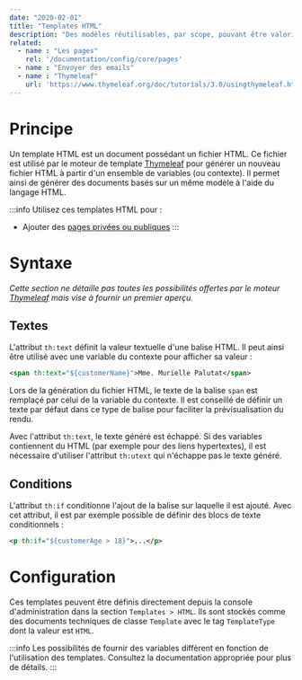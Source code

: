 ```yaml
---
date: "2020-02-01"
title: "Templates HTML"
description: "Des modèles réutilisables, par scope, pouvant être valorisés à l'aide de variables"
related:
  - name : "Les pages"
    rel: '/documentation/config/core/pages'
  - name : "Envoyer des emails"
  - name : "Thymeleaf"
    url: 'https://www.thymeleaf.org/doc/tutorials/3.0/usingthymeleaf.html#using-texts'
---
```


# Principe

Un template HTML est un document possédant un fichier HTML. Ce fichier est utilisé par le moteur de template [Thymeleaf](https://www.thymeleaf.org/doc/tutorials/3.0/usingthymeleaf.html) pour générer un nouveau fichier HTML à partir d'un ensemble de variables (ou contexte).
Il permet ainsi de générer des documents basés sur un même modèle à l'aide du langage HTML.

:::info 
Utilisez ces templates HTML pour : 

* Ajouter des [pages privées ou publiques](broken-link.md)
:::

# Syntaxe

*Cette section ne détaille pas toutes les possibilités offertes par le moteur [Thymeleaf](https://www.thymeleaf.org/doc/tutorials/3.0/usingthymeleaf.html#using-texts) mais vise à fournir un premier aperçu.*

## Textes

L'attribut `th:text` définit la valeur textuelle d'une balise HTML. Il peut ainsi être utilisé avec une variable du contexte pour afficher sa valeur : 

```xml
<span th:text="${customerName}">Mme. Murielle Palutat</span>
```
Lors de la génération du fichier HTML, le texte de la balise `span` est remplaçé par celui de la variable du contexte. Il est conseillé de définir un texte par défaut dans ce type de balise pour faciliter la prévisualisation du rendu.

Avec l'attribut `th:text`, le texte généré est échappé. Si des variables contiennent du HTML (par exemple pour des liens hypertextes), il est nécessaire d'utiliser l'attribut `th:utext` qui n'échappe pas le texte généré.

## Conditions

L'attribut `th:if` conditionne l'ajout de la balise sur laquelle il est ajouté. Avec cet attribut, il est par exemple possible de définir des blocs de texte conditionnels : 

```xml
<p th:if="${customerAge > 18}">...</p>
```

# Configuration

Ces templates peuvent être définis directement depuis la console d'administration dans la section `Templates > HTML`.
Ils sont stockés comme des documents techniques de classe `Template` avec le tag `TemplateType` dont la valeur est `HTML`.

:::info
Les possibilités de fournir des variables diffèrent en fonction de l'utilisation des templates. Consultez la documentation appropriée pour plus de détails.
:::